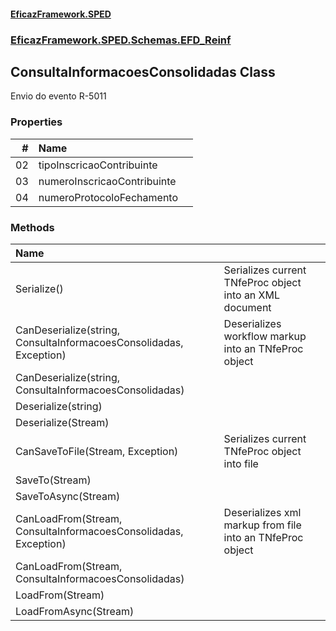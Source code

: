 #### [EficazFramework.SPED](EficazFrameworkSPED.md 'EficazFramework SPED')
### [EficazFramework.SPED.Schemas.EFD_Reinf](EficazFramework.SPED.Schemas.EFD_Reinf.md 'EficazFramework.SPED.Schemas.EFD_Reinf')

## ConsultaInformacoesConsolidadas Class

Envio do evento R-5011
### Properties

| # | Name | |
| ---: | :--- | :--- |
| 02 | tipoInscricaoContribuinte |  |
| 03 | numeroInscricaoContribuinte |  |
| 04 | numeroProtocoloFechamento |  |
### Methods

| Name | |
| :--- | :--- |
| Serialize() | Serializes current TNfeProc object into an XML document |
| CanDeserialize(string, ConsultaInformacoesConsolidadas, Exception) | Deserializes workflow markup into an TNfeProc object |
| CanDeserialize(string, ConsultaInformacoesConsolidadas) |  |
| Deserialize(string) |  |
| Deserialize(Stream) |  |
| CanSaveToFile(Stream, Exception) | Serializes current TNfeProc object into file |
| SaveTo(Stream) |  |
| SaveToAsync(Stream) |  |
| CanLoadFrom(Stream, ConsultaInformacoesConsolidadas, Exception) | Deserializes xml markup from file into an TNfeProc object |
| CanLoadFrom(Stream, ConsultaInformacoesConsolidadas) |  |
| LoadFrom(Stream) |  |
| LoadFromAsync(Stream) |  |
